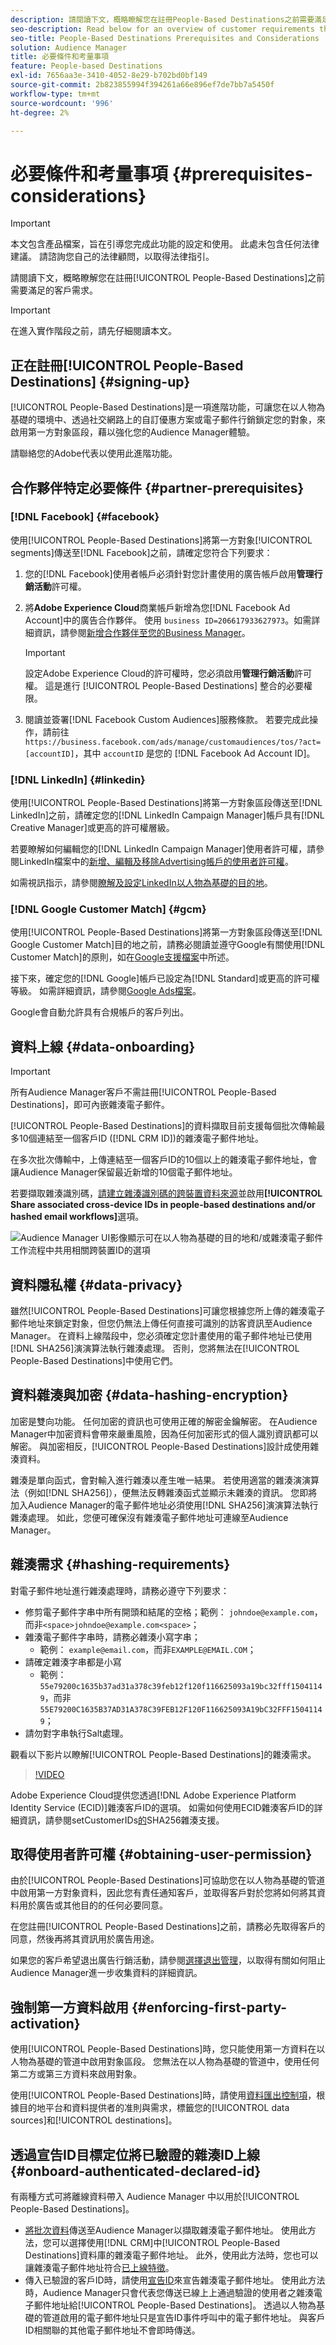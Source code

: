```yaml
---
description: 請閱讀下文，概略瞭解您在註冊People-Based Destinations之前需要滿足的客戶需求。
seo-description: Read below for an overview of customer requirements that you need to meet before signing up for People-Based Destinations.
seo-title: People-Based Destinations Prerequisites and Considerations
solution: Audience Manager
title: 必要條件和考量事項
feature: People-based Destinations
exl-id: 7656aa3e-3410-4052-8e29-b702bd0bf149
source-git-commit: 2b823855994f394261a66e896ef7de7bb7a5450f
workflow-type: tm+mt
source-wordcount: '996'
ht-degree: 2%

---
```



# 必要條件和考量事項 {#prerequisites-considerations}

>[!IMPORTANT]
>本文包含產品檔案，旨在引導您完成此功能的設定和使用。 此處未包含任何法律建議。 請諮詢您自己的法律顧問，以取得法律指引。

請閱讀下文，概略瞭解您在註冊[!UICONTROL People-Based Destinations]之前需要滿足的客戶需求。

>[!IMPORTANT]
> 在進入實作階段之前，請先仔細閱讀本文。

## 正在註冊[!UICONTROL People-Based Destinations] {#signing-up}

[!UICONTROL People-Based Destinations]是一項進階功能，可讓您在以人物為基礎的環境中、透過社交網路上的自訂優惠方案或電子郵件行銷鎖定您的對象，來啟用第一方對象區段，藉以強化您的Audience Manager體驗。

請聯絡您的Adobe代表以使用此進階功能。

## 合作夥伴特定必要條件 {#partner-prerequisites}

### [!DNL Facebook] {#facebook}

使用[!UICONTROL People-Based Destinations]將第一方對象[!UICONTROL segments]傳送至[!DNL Facebook]之前，請確定您符合下列要求：

1. 您的[!DNL Facebook]使用者帳戶必須針對您計畫使用的廣告帳戶啟用&#x200B;**管理行銷活動**&#x200B;許可權。
2. 將&#x200B;**Adobe Experience Cloud**&#x200B;商業帳戶新增為您[!DNL Facebook Ad Account]中的廣告合作夥伴。 使用 `business ID=206617933627973`。如需詳細資訊，請參閱[新增合作夥伴至您的Business Manager](https://www.facebook.com/business/help/1717412048538897)。

   >[!IMPORTANT]
   >設定Adobe Experience Cloud的許可權時，您必須啟用&#x200B;**管理行銷活動**&#x200B;許可權。 這是進行 [!UICONTROL People-Based Destinations] 整合的必要權限。

3. 閱讀並簽署[!DNL Facebook Custom Audiences]服務條款。 若要完成此操作，請前往 `https://business.facebook.com/ads/manage/customaudiences/tos/?act=[accountID]`，其中 `accountID` 是您的 [!DNL Facebook Ad Account ID]。

### [!DNL LinkedIn] {#linkedin}

使用[!UICONTROL People-Based Destinations]將第一方對象區段傳送至[!DNL LinkedIn]之前，請確定您的[!DNL LinkedIn Campaign Manager]帳戶具有[!DNL Creative Manager]或更高的許可權層級。

若要瞭解如何編輯您的[!DNL LinkedIn Campaign Manager]使用者許可權，請參閱LinkedIn檔案中的[新增、編輯及移除Advertising帳戶的使用者許可權](https://www.linkedin.com/help/lms/answer/5753)。

如需視訊指示，請參閱[瞭解及設定LinkedIn以人物為基礎的目的地](https://experienceleague.adobe.com/docs/audience-manager-learn/tutorials/data-activation/people-based-destinations/understanding-and-configuring-the-linkedin-pbd.html)。

### [!DNL Google Customer Match] {#gcm}

使用[!UICONTROL People-Based Destinations]將第一方對象區段傳送至[!DNL Google Customer Match]目的地之前，請務必閱讀並遵守Google有關使用[!DNL Customer Match]的原則，如在[Google支援檔案](https://support.google.com/google-ads/answer/6299717)中所述。

接下來，確定您的[!DNL Google]帳戶已設定為[!DNL Standard]或更高的許可權等級。 如需詳細資訊，請參閱[Google Ads檔案](https://support.google.com/google-ads/answer/9978556?visit_id=637611563637058259-4176462731&rd=1)。

Google會自動允許具有合規帳戶的客戶列出。

## 資料上線 {#data-onboarding}

>[!IMPORTANT]
>
>所有Audience Manager客戶不需註冊[!UICONTROL People-Based Destinations]，即可內嵌雜湊電子郵件。

[!UICONTROL People-Based Destinations]的資料擷取目前支援每個批次傳輸最多10個連結至一個客戶ID ([!DNL CRM ID])的雜湊電子郵件地址。

在多次批次傳輸中，上傳連結至一個客戶ID的10個以上的雜湊電子郵件地址，會讓Audience Manager保留最近新增的10個電子郵件地址。

若要擷取雜湊識別碼，[請建立雜湊識別碼的跨裝置資料來源](../create-data-source-hashed-emails.md)並啟用&#x200B;**[!UICONTROL Share associated cross-device IDs in people-based destinations and/or hashed email workflows]**&#x200B;選項。

![Audience Manager UI影像顯示可在以人物為基礎的目的地和/或雜湊電子郵件工作流程中共用相關跨裝置ID的選項](assets/data-source-share-ids.png)

## 資料隱私權 {#data-privacy}

雖然[!UICONTROL People-Based Destinations]可讓您根據您所上傳的雜湊電子郵件地址來鎖定對象，但您仍無法上傳任何直接可識別的訪客資訊至Audience Manager。 在資料上線階段中，您必須確定您計畫使用的電子郵件地址已使用[!DNL SHA256]演演算法執行雜湊處理。 否則，您將無法在[!UICONTROL People-Based Destinations]中使用它們。

## 資料雜湊與加密 {#data-hashing-encryption}

加密是雙向功能。 任何加密的資訊也可使用正確的解密金鑰解密。 在Audience Manager中加密資料會帶來嚴重風險，因為任何加密形式的個人識別資訊都可以解密。 與加密相反，[!UICONTROL People-Based Destinations]設計成使用雜湊資料。

雜湊是單向函式，會對輸入進行雜湊以產生唯一結果。 若使用適當的雜湊演演算法（例如[!DNL SHA256]），便無法反轉雜湊函式並顯示未雜湊的資訊。 您即將加入Audience Manager的電子郵件地址必須使用[!DNL SHA256]演演算法執行雜湊處理。 如此，您便可確保沒有雜湊電子郵件地址可連線至Audience Manager。

## 雜湊需求 {#hashing-requirements}

對電子郵件地址進行雜湊處理時，請務必遵守下列要求：

* 修剪電子郵件字串中所有開頭和結尾的空格；範例： `johndoe@example.com`，而非`<space>johndoe@example.com<space>`；
* 雜湊電子郵件字串時，請務必雜湊小寫字串；
   * 範例： `example@email.com`，而非`EXAMPLE@EMAIL.COM`；
* 請確定雜湊字串都是小寫
   * 範例： `55e79200c1635b37ad31a378c39feb12f120f116625093a19bc32fff15041149`，而非`55E79200C1635B37AD31A378C39FEB12F120F116625093A19bC32FFF15041149`；
* 請勿對字串執行Salt處理。

觀看以下影片以瞭解[!UICONTROL People-Based Destinations]的雜湊需求。

>[!VIDEO](https://video.tv.adobe.com/v/29003/)

Adobe Experience Cloud提供您透過[!DNL Adobe Experience Platform Identity Service (ECID)]雜湊客戶ID的選項。 如需如何使用ECID雜湊客戶ID的詳細資訊，請參閱setCustomerIDs[的](https://experienceleague.adobe.com/docs/id-service/using/reference/hashing-support.html)SHA256雜湊支援。

## 取得使用者許可權 {#obtaining-user-permission}

由於[!UICONTROL People-Based Destinations]可協助您在以人物為基礎的管道中啟用第一方對象資料，因此您有責任通知客戶，並取得客戶對於您將如何將其資料用於廣告或其他目的的任何必要同意。

在您註冊[!UICONTROL People-Based Destinations]之前，請務必先取得客戶的同意，然後再將其資訊用於廣告用途。

如果您的客戶希望退出廣告行銷活動，請參閱[選擇退出管理](../../overview/data-security-and-privacy/data-privacy-requests.md)，以取得有關如何阻止Audience Manager進一步收集資料的詳細資訊。

## 強制第一方資料啟用 {#enforcing-first-party-activation}

使用[!UICONTROL People-Based Destinations]時，您只能使用第一方資料在以人物為基礎的管道中啟用對象區段。 您無法在以人物為基礎的管道中，使用任何第二方或第三方資料來啟用對象。

使用[!UICONTROL People-Based Destinations]時，請使用[資料匯出控制項](../data-export-controls.md)，根據目的地平台和資料提供者的准則與需求，標籤您的[!UICONTROL data sources]和[!UICONTROL destinations]。

## 透過宣告ID目標定位將已驗證的雜湊ID上線 {#onboard-authenticated-declared-id}

有兩種方式可將離線資料帶入 Audience Manager 中以用於[!UICONTROL People-Based Destinations]。

* [將批次資料](../../integration/sending-audience-data/batch-data-transfer-explained/batch-data-transfer-overview.md)傳送至Audience Manager以擷取雜湊電子郵件地址。 使用此方法，您可以選擇使用[!DNL CRM]中[!UICONTROL People-Based Destinations]資料庫的雜湊電子郵件地址。 此外，使用此方法時，您也可以讓雜湊電子郵件地址符合[已上線特徵](../traits/trait-and-segment-qualification-reference.md)。
* 傳入已驗證的客戶ID時，請使用[宣告ID](../declared-ids.md)來宣告雜湊電子郵件地址。 使用此方法時，Audience Manager只會代表您傳送已線上上通過驗證的使用者之雜湊電子郵件地址給[!UICONTROL People-Based Destinations]。 透過以人物為基礎的管道啟用的電子郵件地址只是宣告ID事件呼叫中的電子郵件地址。 與客戶ID相關聯的其他電子郵件地址不會即時傳送。

